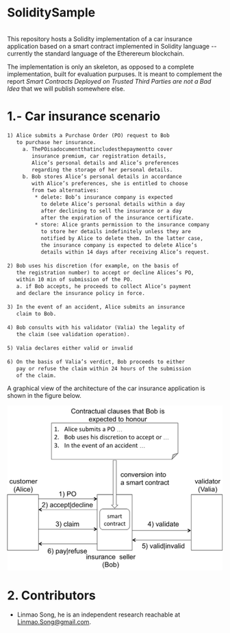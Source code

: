 # SoliditySample
</br>
This repository hosts a Solidity 
implementation of a car insurance 
application based on a smart contract 
implemented in Solidity language --currently 
the standard language of the Etherereum 
blockchain.

The implementation is only an skeleton, as
opposed to a complete implementation, built
for evaluation purpuses. It is meant to 
complement the report *Smart Contracts Deployed
on Trusted Third Parties are not a Bad Idea*
that we will publish somewhere else.

 

# 1.- Car insurance scenario

```
1) Alice submits a Purchase Order (PO) request to Bob 
   to purchase her insurance.
     a. ThePOisadocumentthatincludesthepaymentto cover 
        insurance premium, car registration details, 
        Alice’s personal details and Alice’s preferences 
        regarding the storage of her personal details.
     b. Bob stores Alice’s personal details in accordance 
        with Alice’s preferences, she is entitled to choose 
        from two alternatives:
         * delete: Bob’s insurance company is expected 
           to delete Alice’s personal details within a day 
           after declining to sell the insurance or a day 
           after the expiration of the insurance certificate.
         * store: Alice grants permission to the insurance company 
           to store her details indefinitely unless they are 
           notified by Alice to delete them. In the latter case, 
           the insurance company is expected to delete Alice’s 
           details within 14 days after receiving Alice’s request.

2) Bob uses his discretion (for example, on the basis of 
   the registration number) to accept or decline Alices’s PO, 
   within 10 min of submission of the PO.
   a. if Bob accepts, he proceeds to collect Alice’s payment 
   and declare the insurance policy in force.

3) In the event of an accident, Alice submits an insurance 
   claim to Bob.

4) Bob consults with his validator (Valia) the legality of 
   the claim (see validation operation).

5) Valia declares either valid or invalid

6) On the basis of Valia’s verdict, Bob proceeds to either 
   pay or refuse the claim within 24 hours of the submission 
   of the claim.

```

A graphical view of the architecture of the
car insurance application is shown in the
figure below.

<p align="center">
  <img src="./figures/carinsurancesmartcontractarch.png" 
   width="900" title="Car insurance architecture.">
</p>


# 2. Contributors

*  Linmao Song, he is an independent research reachable
   at Linmao.Song@gmail.com.

